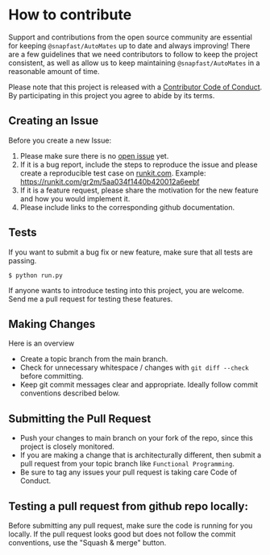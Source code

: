 # How to contribute

Support and contributions from the open source community are essential for keeping
`@snapfast/AutoMates` up to date and always improving! There are a few guidelines that we need
contributors to follow to keep the project consistent, as well as allow us to keep
maintaining `@snapfast/AutoMates` in a reasonable amount of time.

Please note that this project is released with a [Contributor Code of Conduct][coc].
By participating in this project you agree to abide by its terms.

[coc]: ./CODE_OF_CONDUCT.md

## Creating an Issue

Before you create a new Issue:

1. Please make sure there is no [open issue](https://github.com/snapfast/automates/issues) yet.
2. If it is a bug report, include the steps to reproduce the issue and please create a reproducible test case on [runkit.com](https://runkit.com/). Example: https://runkit.com/gr2m/5aa034f1440b420012a6eebf
3. If it is a feature request, please share the motivation for the new feature and how you would implement it.
4. Please include links to the corresponding github documentation.

## Tests

If you want to submit a bug fix or new feature, make sure that all tests are passing.

```
$ python run.py
```

If anyone wants to introduce testing into this project, you are welcome. Send me a pull request for testing these features.

## Making Changes

Here is an overview

- Create a topic branch from the main branch.
- Check for unnecessary whitespace / changes with `git diff --check` before committing.
- Keep git commit messages clear and appropriate. Ideally follow commit conventions described below.

## Submitting the Pull Request

- Push your changes to main branch on your fork of the repo, since this project is closely monitored.
- If you are making a change that is architecturally different, then submit a pull request from your topic branch like `Functional Programming`.
- Be sure to tag any issues your pull request is taking care Code of Conduct.

## Testing a pull request from github repo locally:

Before submitting any pull request, make sure the code is running for you locally. If the pull request looks good but does not follow the commit conventions, use the "Squash & merge" button.
